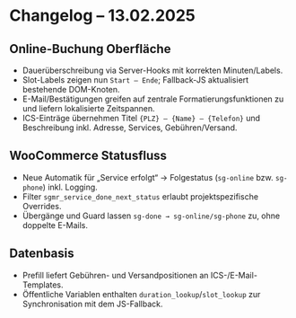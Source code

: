 # Changelog – 13.02.2025

## Online-Buchung Oberfläche
- Dauerüberschreibung via Server-Hooks mit korrekten Minuten/Labels.
- Slot-Labels zeigen nun `Start – Ende`; Fallback-JS aktualisiert bestehende DOM-Knoten.
- E-Mail/Bestätigungen greifen auf zentrale Formatierungsfunktionen zu und liefern lokalisierte Zeitspannen.
- ICS-Einträge übernehmen Titel `{PLZ} – {Name} – {Telefon}` und Beschreibung inkl. Adresse, Services, Gebühren/Versand.

## WooCommerce Statusfluss
- Neue Automatik für „Service erfolgt“ → Folgestatus (`sg-online` bzw. `sg-phone`) inkl. Logging.
- Filter `sgmr_service_done_next_status` erlaubt projektspezifische Overrides.
- Übergänge und Guard lassen `sg-done → sg-online/sg-phone` zu, ohne doppelte E-Mails.

## Datenbasis
- Prefill liefert Gebühren- und Versandpositionen an ICS-/E-Mail-Templates.
- Öffentliche Variablen enthalten `duration_lookup`/`slot_lookup` zur Synchronisation mit dem JS-Fallback.
